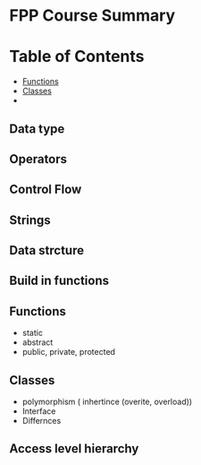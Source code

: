 # FPP Course Summary

Table of Contents
================= 

- [Functions](#Functions) 
- [Classes](#Classes) 
- []()


## Data type
## Operators
## Control Flow
## Strings
## Data strcture 
## Build in functions

## Functions
- static
- abstract
- public, private, protected

## Classes
- polymorphism ( inhertince (overite, overload)) 
- Interface
- Differnces

## Access level hierarchy
